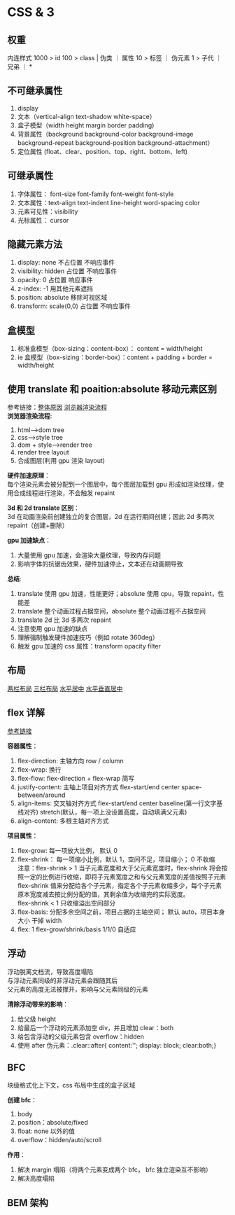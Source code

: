# CSS & 3

## 权重

内连样式 1000 > id 100 > class | 伪类 ｜ 属性 10 > 标签 ｜ 伪元素 1 > 子代 ｜ 兄弟 ｜ \*

## 不可继承属性

1. display
2. 文本（vertical-align text-shadow white-space）
3. 盒子模型（width height margin border padding)
4. 背景属性（background background-color background-image background-repeat background-position background-attachment）
5. 定位属性 (float、clear、position、top、right、bottom、left)

## 可继承属性

1. 字体属性： font-size font-family font-weight font-style
2. 文本属性：text-align text-indent line-height word-spacing color
3. 元素可见性：visibility
4. 光标属性： cursor

## 隐藏元素方法

1. display: none 不占位置 不响应事件
2. visibility: hidden 占位置 不响应事件
3. opacity: 0 占位置 响应事件
4. z-index: -1 用其他元素遮挡
5. position: absolute 移除可视区域
6. transform: scale(0,0) 占位置 不响应事件

## 盒模型

1. 标准盒模型（box-sizing：content-box）： content = width/height
2. ie 盒模型（box-sizing：border-box）：content + padding + border = width/height

## 使用 translate 和 poaition:absolute 移动元素区别

参考链接：[整体原因](https://blog.csdn.net/thewar196/article/details/124602244)
[浏览器渲染流程](https://blog.csdn.net/duola8789/article/details/79237553)<br />
**浏览器渲染流程**:

1. html-->dom tree
2. css-->style tree
3. dom + style-->render tree
4. render tree layout
5. 合成图层(利用 gpu 渲染 layout)

**硬件加速原理**：<br />
每个渲染元素会被分配到一个图层中，每个图层加载到 gpu 形成如渲染纹理，使用合成线程进行渲染，不会触发 repaint<br />

**3d 和 2d translate 区别**：<br />
3d 在动画渲染前创建独立的复合图层，2d 在运行期间创建；因此 2d 多两次 repaint（创建+删除）

**gpu 加速缺点**：

1. 大量使用 gpu 加速，会渲染大量纹理，导致内存问题
2. 影响字体的抗锯齿效果，硬件加速停止，文本还在动画期导致

**总结**:

1. translate 使用 gpu 加速，性能更好；absolute 使用 cpu，导致 repaint，性能差
2. translate 整个动画过程占据空间，absolute 整个动画过程不占据空间
3. translate 2d 比 3d 多两次 repaint
4. 注意使用 gpu 加速的缺点
5. 理解强制触发硬件加速技巧（例如 rotate 360deg）
6. 触发 gpu 加速的 css 属性：transform opacity filter

## 布局

[两栏布局](https://juejin.cn/post/6905539198107942919?searchId=20230729213627280540CD550DBF9D7052#heading-36)
[三栏布局](https://juejin.cn/post/6905539198107942919?searchId=20230729213627280540CD550DBF9D7052#heading-37)
[水平居中](https://blog.csdn.net/qq_53985958/article/details/125510763)
[水平垂直居中](https://juejin.cn/post/6905539198107942919?searchId=20230729213627280540CD550DBF9D7052#heading-38)

## flex 详解

[参考链接](https://blog.csdn.net/wwwjjjjj666/article/details/128033184)<br />

**容器属性**：

1. flex-direction: 主轴方向 row / column
2. flex-wrap: 换行
3. flex-flow: flex-direction + flex-wrap 简写
4. justify-content: 主轴上项目对齐方式 flex-start/end center space-between/around
5. align-items: 交叉轴对齐方式 flex-start/end center baseline(第一行文字基线对齐) stretch(默认，每一项上没设置高度，自动填满父元素)
6. align-content: 多根主轴对齐方式

**项目属性**：

1. flex-grow: 每一项放大比例， 默认 0
2. flex-shrink： 每一项缩小比例，默认 1，空间不足，项目缩小； 0 不收缩<br />
   注意：flex-shrink > 1 当子元素宽度和大于父元素宽度时，flex-shrink 将会按照一定的比例进行收缩，即将子元素宽度之和与父元素宽度的差值按照子元素 flex-shrink 值来分配给各个子元素，指定各个子元素收缩多少，每个子元素原本宽度减去按比例分配的值，其剩余值为收缩完的实际宽度。<br />
   flex-shrink < 1 只收缩溢出空间部分
3. flex-basis: 分配多余空间之前，项目占据的主轴空间； 默认 auto，项目本身大小 干掉 width
4. flex: 1 flex-grow/shrink/basis 1/1/0 自适应

## 浮动

浮动脱离文档流，导致高度塌陷<br />
与浮动元素同级的非浮动元素会跟随其后<br />
父元素的高度无法被撑开，影响与父元素同级的元素<br />

**清除浮动带来的影响**：

1. 给父级 height
2. 给最后一个浮动的元素添加空 div，并且增加 clear：both
3. 给包含浮动的父级元素包含 overflow：hidden
4. 使用 after 伪元素：.clear::after{ content:''; display: block; clear:both;}

## BFC

块级格式化上下文，css 布局中生成的盒子区域

**创建 bfc**：

1. body
2. position：absolute/fixed
3. float: none 以外的值
4. overflow：hidden/auto/scroll

**作用**：

1. 解决 margin 塌陷（将两个元素变成两个 bfc， bfc 独立渲染互不影响）
2. 解决高度塌陷

## BEM 架构
